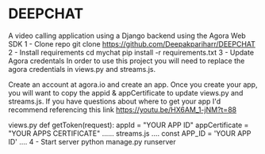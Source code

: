 # DEEPCHAT
A  video calling  application using a Django backend using the Agora Web SDK
1 - Clone repo
git clone https://github.com/Deepakpariharr/DEEPCHAT
2 - Install requirements
cd mychat
pip install -r requirements.txt
3 - Update Agora credentals
In order to use this project you will need to replace the agora credentials in views.py and streams.js.

Create an account at agora.io and create an app. Once you create your app, you will want to copy the appid & appCertificate to update views.py and streams.js. If you have questions about where to get your app I'd recommend referencing this link https://youtu.be/HX6AM_1-jNM?t=88

views.py
def getToken(request):
    appId = "YOUR APP ID"
    appCertificate = "YOUR APPS CERTIFICATE"
    ......
streams.js
....
const APP_ID = 'YOUR APP ID'
....
4 - Start server
python manage.py runserver
